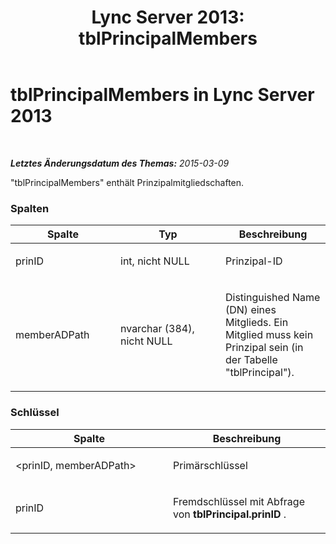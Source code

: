 ﻿---
title: 'Lync Server 2013: tblPrincipalMembers'
TOCTitle: tblPrincipalMembers
ms:assetid: 9a3e24cf-6ef7-4b82-99fc-50ba41800b6f
ms:mtpsurl: https://technet.microsoft.com/de-de/library/Gg615022(v=OCS.15)
ms:contentKeyID: 49294864
ms.date: 05/19/2016
mtps_version: v=OCS.15
ms.translationtype: HT
---

# tblPrincipalMembers in Lync Server 2013

 

_**Letztes Änderungsdatum des Themas:** 2015-03-09_

"tblPrincipalMembers" enthält Prinzipalmitgliedschaften.

### Spalten

<table>
<colgroup>
<col style="width: 33%" />
<col style="width: 33%" />
<col style="width: 33%" />
</colgroup>
<thead>
<tr class="header">
<th>Spalte</th>
<th>Typ</th>
<th>Beschreibung</th>
</tr>
</thead>
<tbody>
<tr class="odd">
<td><p>prinID</p></td>
<td><p>int, nicht NULL</p></td>
<td><p>Prinzipal-ID</p></td>
</tr>
<tr class="even">
<td><p>memberADPath</p></td>
<td><p>nvarchar (384), nicht NULL</p></td>
<td><p>Distinguished Name (DN) eines Mitglieds. Ein Mitglied muss kein Prinzipal sein (in der Tabelle &quot;tblPrincipal&quot;).</p></td>
</tr>
</tbody>
</table>


### Schlüssel

<table>
<colgroup>
<col style="width: 50%" />
<col style="width: 50%" />
</colgroup>
<thead>
<tr class="header">
<th>Spalte</th>
<th>Beschreibung</th>
</tr>
</thead>
<tbody>
<tr class="odd">
<td><p>&lt;prinID, memberADPath&gt;</p></td>
<td><p>Primärschlüssel</p></td>
</tr>
<tr class="even">
<td><p>prinID</p></td>
<td><p>Fremdschlüssel mit Abfrage von <strong>tblPrincipal.prinID</strong> .</p></td>
</tr>
</tbody>
</table>

